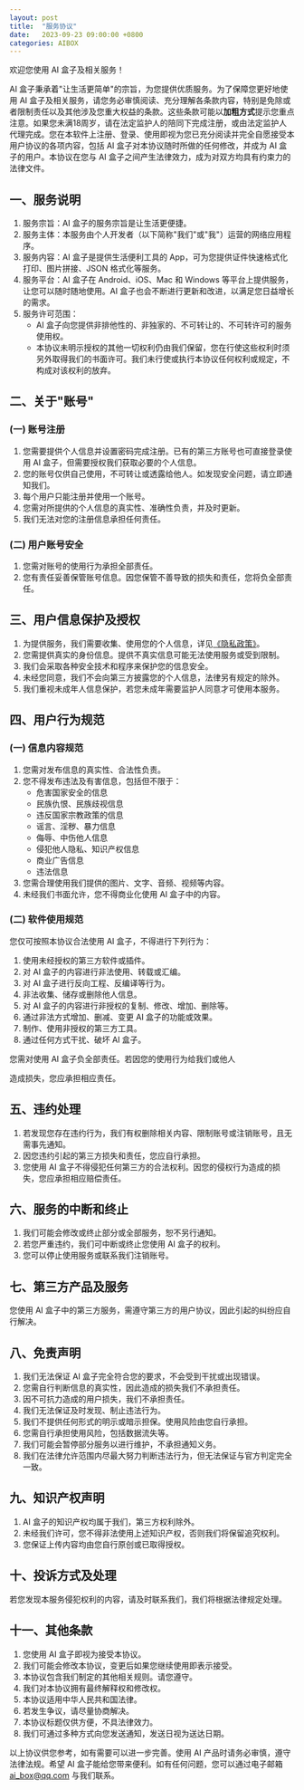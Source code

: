 ```yaml
---
layout: post
title:  "服务协议"
date:   2023-09-23 09:00:00 +0800
categories: AIBOX
---
```


欢迎您使用 AI 盒子及相关服务！

AI 盒子秉承着"让生活更简单"的宗旨，为您提供优质服务。为了保障您更好地使用 AI 盒子及相关服务，请您务必审慎阅读、充分理解各条款内容，特别是免除或者限制责任以及其他涉及您重大权益的条款。这些条款可能以**加粗方式**提示您重点注意。如果您未满18周岁，请在法定监护人的陪同下完成注册，或由法定监护人代理完成。您在本软件上注册、登录、使用即视为您已充分阅读并完全自愿接受本用户协议的各项内容，包括 AI 盒子对本协议随时所做的任何修改，并成为 AI 盒子的用户。本协议在您与 AI 盒子之间产生法律效力，成为对双方均具有约束力的法律文件。

## 一、服务说明

1. 服务宗旨：AI 盒子的服务宗旨是让生活更便捷。
2. 服务主体：本服务由个人开发者（以下简称"我们"或"我"）运营的网络应用程序。
3. 服务内容：AI 盒子是提供生活便利工具的 App，可为您提供证件快速格式化打印、图片拼接、JSON 格式化等服务。
4. 服务平台：AI 盒子在 Android、iOS、Mac 和 Windows 等平台上提供服务，让您可以随时随地使用。AI 盒子也会不断进行更新和改进，以满足您日益增长的需求。
5. 服务许可范围：
   - AI 盒子向您提供非排他性的、非独家的、不可转让的、不可转许可的服务使用权。
   - 本协议未明示授权的其他一切权利仍由我们保留，您在行使这些权利时须另外取得我们的书面许可。我们未行使或执行本协议任何权利或规定，不构成对该权利的放弃。

## 二、关于"账号"

### (一) 账号注册

1. 您需要提供个人信息并设置密码完成注册。已有的第三方账号也可直接登录使用 AI 盒子，但需要授权我们获取必要的个人信息。
2. 您的账号仅供自己使用，不可转让或透露给他人。如发现安全问题，请立即通知我们。
3. 每个用户只能注册并使用一个账号。
4. 您需对所提供的个人信息的真实性、准确性负责，并及时更新。
5. 我们无法对您的注册信息承担任何责任。

### (二) 用户账号安全

1. 您需对账号的使用行为承担全部责任。
2. 您有责任妥善保管账号信息。因您保管不善导致的损失和责任，您将负全部责任。

## 三、用户信息保护及授权

1. 为提供服务，我们需要收集、使用您的个人信息，详见[《隐私政策》](./privacy.html)。
2. 您需提供真实的身份信息。提供不真实信息可能无法使用服务或受到限制。
3. 我们会采取各种安全技术和程序来保护您的信息安全。
4. 未经您同意，我们不会向第三方披露您的个人信息，法律另有规定的除外。
5. 我们重视未成年人信息保护，若您未成年需要监护人同意才可使用本服务。

## 四、用户行为规范

### (一) 信息内容规范

1. 您需对发布信息的真实性、合法性负责。
2. 您不得发布违法及有害信息，包括但不限于：
   - 危害国家安全的信息
   - 民族仇恨、民族歧视信息
   - 违反国家宗教政策的信息
   - 谣言、淫秽、暴力信息
   - 侮辱、中伤他人信息
   - 侵犯他人隐私、知识产权信息
   - 商业广告信息
   - 违法信息
3. 您需合理使用我们提供的图片、文字、音频、视频等内容。
4. 未经我们书面允许，您不得商业化使用 AI 盒子中的内容。

### (二) 软件使用规范

您仅可按照本协议合法使用 AI 盒子，不得进行下列行为：

1. 使用未经授权的第三方软件或插件。
2. 对 AI 盒子的内容进行非法使用、转载或汇编。
3. 对 AI 盒子进行反向工程、反编译等行为。
4. 非法收集、储存或删除他人信息。
5. 对 AI 盒子的内容进行非授权的复制、修改、增加、删除等。
6. 通过非法方式增加、删减、变更 AI 盒子的功能或效果。
7. 制作、使用非授权的第三方工具。
8. 通过任何方式干扰、破坏 AI 盒子。

您需对使用 AI 盒子负全部责任。若因您的使用行为给我们或他人

造成损失，您应承担相应责任。

## 五、违约处理

1. 若发现您存在违约行为，我们有权删除相关内容、限制账号或注销账号，且无需事先通知。
2. 因您违约引起的第三方损失和责任，您应自行承担。
3. 您使用 AI 盒子不得侵犯任何第三方的合法权利。因您的侵权行为造成的损失，您应承担相应赔偿责任。

## 六、服务的中断和终止

1. 我们可能会修改或终止部分或全部服务，恕不另行通知。
2. 若您严重违约，我们可中断或终止您使用 AI 盒子的权利。
3. 您可以停止使用服务或联系我们注销账号。

## 七、第三方产品及服务

您使用 AI 盒子中的第三方服务，需遵守第三方的用户协议，因此引起的纠纷应自行解决。

## 八、免责声明

1. 我们无法保证 AI 盒子完全符合您的要求，不会受到干扰或出现错误。
2. 您需自行判断信息的真实性，因此造成的损失我们不承担责任。
3. 因不可抗力造成的用户损失，我们不承担责任。
4. 我们无法保证及时发现、制止违法行为。
5. 我们不提供任何形式的明示或暗示担保。使用风险由您自行承担。
6. 您需自行承担使用风险，包括数据流失等。
7. 我们可能会暂停部分服务以进行维护，不承担通知义务。
8. 我们在法律允许范围内尽最大努力判断违法行为，但无法保证与官方判定完全一致。

## 九、知识产权声明

1. AI 盒子的知识产权均属于我们，第三方权利除外。
2. 未经我们许可，您不得非法使用上述知识产权，否则我们将保留追究权利。
3. 您保证上传内容均由您自行原创或已取得授权。

## 十、投诉方式及处理

若您发现本服务侵犯权利的内容，请及时联系我们，我们将根据法律规定处理。

## 十一、其他条款

1. 您使用 AI 盒子即视为接受本协议。
2. 我们可能会修改本协议，变更后如果您继续使用即表示接受。
3. 本协议包含我们制定的其他相关规则。请您遵守。
4. 我们对本协议拥有最终解释权和修改权。
5. 本协议适用中华人民共和国法律。
6. 若发生争议，请尽量协商解决。
7. 本协议标题仅供方便，不具法律效力。
8. 我们可通过多种方式向您发送通知，发送日视为送达日期。

以上协议供您参考，如有需要可以进一步完善。使用 AI 产品时请务必审慎，遵守法律法规。希望 AI 盒子能给您带来便利。如有任何问题，您可以通过电子邮箱 [ai_box@qq.com](mailto:ai_box@qq.com) 与我们联系。
